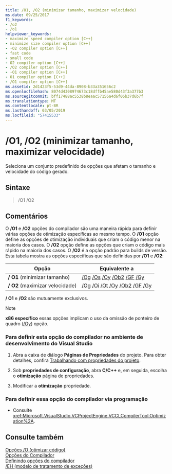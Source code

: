 ```yaml
---
title: /O1, /O2 (minimizar tamanho, maximizar velocidade)
ms.date: 09/25/2017
f1_keywords:
- /o2
- /o1
helpviewer_keywords:
- maximize speed compiler option [C++]
- minimize size compiler option [C++]
- -O2 compiler option [C++]
- fast code
- small code
- O2 compiler option [C++]
- /O2 compiler option [C++]
- -O1 compiler option [C++]
- O1 compiler option [C++]
- /O1 compiler option [C++]
ms.assetid: 2d1423f5-53d9-44da-8908-b33a351656c2
ms.openlocfilehash: 8074d4308974673c18dffb45ae580d43f3a377b3
ms.sourcegitcommit: bff17488ac5538b8eaac57156a4d6f06b37d6b7f
ms.translationtype: MT
ms.contentlocale: pt-BR
ms.lasthandoff: 03/05/2019
ms.locfileid: "57415533"
---
```

# <a name="o1-o2-minimize-size-maximize-speed"></a>/O1, /O2 (minimizar tamanho, maximizar velocidade)

Seleciona um conjunto predefinido de opções que afetam o tamanho e velocidade do código gerado.

## <a name="syntax"></a>Sintaxe

> /O1 /O2

## <a name="remarks"></a>Comentários

O **/O1** e **/O2** opções do compilador são uma maneira rápida para definir várias opções de otimização específicas ao mesmo tempo. O **/O1** opção define as opções de otimização individuais que criam o código menor na maioria dos casos. O **/O2** opção define as opções que criam o código mais rápido na maioria dos casos. O **/O2** é a opção padrão para builds de versão. Esta tabela mostra as opções específicas que são definidas por **/O1** e **/O2**:

|Opção|Equivalente a|
|------------|-------------------|
|**/ O1** (minimizar tamanho)|[/Og](../../build/reference/og-global-optimizations.md) [/Os](../../build/reference/os-ot-favor-small-code-favor-fast-code.md) [/Oy](../../build/reference/oy-frame-pointer-omission.md) [/Ob2](../../build/reference/ob-inline-function-expansion.md) [/GF](../../build/reference/gf-eliminate-duplicate-strings.md) [/Gy](../../build/reference/gy-enable-function-level-linking.md)|
|**/ O2** (maximizar velocidade)|[/Og](../../build/reference/og-global-optimizations.md) [/Oi](../../build/reference/oi-generate-intrinsic-functions.md) [/Ot](../../build/reference/os-ot-favor-small-code-favor-fast-code.md) [/Oy](../../build/reference/oy-frame-pointer-omission.md) [/Ob2](../../build/reference/ob-inline-function-expansion.md) [/GF](../../build/reference/gf-eliminate-duplicate-strings.md) [/Gy](../../build/reference/gy-enable-function-level-linking.md)|

**/ O1** e **/O2** são mutuamente exclusivos.

> [!NOTE]
> **x86 específico** essas opções implicam o uso da omissão de ponteiro de quadro ([/Oy](../../build/reference/oy-frame-pointer-omission.md)) opção.

### <a name="to-set-this-compiler-option-in-the-visual-studio-development-environment"></a>Para definir esta opção do compilador no ambiente de desenvolvimento do Visual Studio

1. Abra a caixa de diálogo **Páginas de Propriedades** do projeto. Para obter detalhes, confira [Trabalhando com propriedades do projeto](../../ide/working-with-project-properties.md).

1. Sob **propriedades de configuração**, abra **C/C++** e, em seguida, escolha o **otimização** página de propriedades.

1. Modificar a **otimização** propriedade.

### <a name="to-set-this-compiler-option-programmatically"></a>Para definir essa opção do compilador via programação

- Consulte <xref:Microsoft.VisualStudio.VCProjectEngine.VCCLCompilerTool.Optimization%2A>.

## <a name="see-also"></a>Consulte também

[Opções /O (otimizar código)](../../build/reference/o-options-optimize-code.md)<br/>
[Opções do Compilador](../../build/reference/compiler-options.md)<br/>
[Definindo opções do compilador](../../build/reference/setting-compiler-options.md)<br/>
[/EH (modelo de tratamento de exceções)](../../build/reference/eh-exception-handling-model.md)
